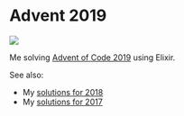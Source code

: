 # Advent 2019

![](https://github.com/lasseebert/advent_of_code_2019/workflows/Advent%20CI/badge.svg)

Me solving [Advent of Code 2019](https://adventofcode.com/2019) using Elixir.

See also:

* My [solutions for 2018](https://github.com/lasseebert/advent_of_code_2018)
* My [solutions for 2017](https://github.com/lasseebert/advent_of_code_2017)
